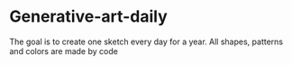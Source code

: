 # Generative-art-daily
The goal is to create one sketch every day for a year. All shapes, patterns and colors are made by code
